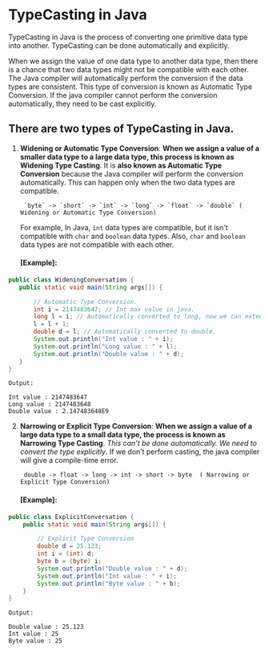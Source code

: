 # TypeCasting in Java

TypeCasting in Java is the process of converting one primitive data type into another. TypeCasting can be done automatically and explicitly. 

When we assign the value of one data type to another data type, then there is a chance that two data types might not be compatible with each other. The Java compiler will automatically perform the conversion if the data types are consistent. This type of conversion is known as Automatic Type Conversion. If the java compiler cannot perform the conversion automatically, they need to be cast explicitly. 

## There are two types of TypeCasting in Java.

1. **Widening or Automatic Type Conversion**: **When we assign a value of a smaller data type to a large data type, this process is known as Widening Type Casting**. It is **also known as Automatic Type Conversion** because the Java compiler will perform the conversion automatically. This can happen only when the two data types are compatible. 

        `byte` -> `short` -> `int` -> `long` -> `float` -> `double` ( Widening or Automatic Type Conversion)

    For example, In Java, `int` data types are compatible, but it isn't compatible with `char` and `boolean` data types. Also, `char` and `boolean` data types are not compatible with each other.

    #### [Example]:    

 ```Java
public class WideningConversation {
    public static void main(String args[]) {

        // Automatic Type Conversion.
        int i = 2147483647; // Int max value in java.
        long l = i; // Automatically converted to long, now we can extend l's value.
        l = l + 1;
        double d = l; // Automatically converted to double.
        System.out.println("Int value : " + i);
        System.out.println("Long value : " + l);
        System.out.println("Double value : " + d);
    }
}
```

```
Output:

Int value : 2147483647
Long value : 2147483648
Double value : 2.147483648E9
```

 


2. **Narrowing or Explicit Type Conversion**: **When we assign a value of a large data type to a small data type, the process is known as Narrowing Type Casting**. *This can’t be done automatically. We need to convert the type explicitly*. If we don’t perform casting, the java compiler will give a compile-time error. 

        double -> float -> long -> int -> short -> byte  ( Narrowing or Explicit Type Conversion)

    #### [Example]:
 
```Java
public class ExplicitConversation {
	public static void main(String args[]) {

		// Explicit Type Conversion
		double d = 25.123;
		int i = (int) d;
		byte b = (byte) i;
		System.out.println("Double value : " + d);
		System.out.println("Int value : " + i);
		System.out.println("Byte value : " + b);
	}
}
```
```
Output: 

Double value : 25.123
Int value : 25
Byte value : 25
```
